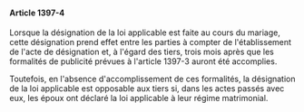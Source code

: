 #### Article 1397-4

Lorsque la désignation de la loi applicable est faite au cours du mariage, cette désignation prend effet entre les parties à compter de l'établissement de l'acte de désignation et, à l'égard des tiers, trois mois après que les formalités de publicité prévues à l'article 1397-3 auront été accomplies.

Toutefois, en l'absence d'accomplissement de ces formalités, la désignation de la loi applicable est opposable aux tiers si, dans les actes passés avec eux, les époux ont déclaré la loi applicable à leur régime matrimonial.

